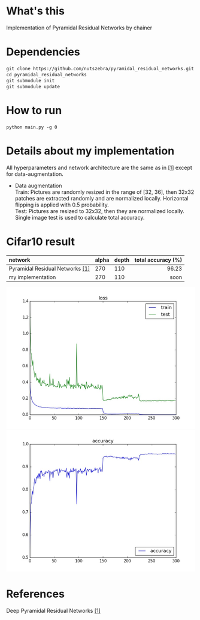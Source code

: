 # What's this
Implementation of Pyramidal Residual Networks by chainer  

# Dependencies

    git clone https://github.com/nutszebra/pyramidal_residual_networks.git
    cd pyramidal_residual_networks
    git submodule init
    git submodule update

# How to run
    python main.py -g 0

# Details about my implementation
All hyperparameters and network architecture are the same as in [[1]][Paper] except for data-augmentation.  
* Data augmentation  
Train: Pictures are randomly resized in the range of [32, 36], then 32x32 patches are extracted randomly and are normalized locally. Horizontal flipping is applied with 0.5 probability.  
Test: Pictures are resized to 32x32, then they are normalized locally. Single image test is used to calculate total accuracy.  


# Cifar10 result
| network                                   | alpha  | depth  | total accuracy (%) |
|:------------------------------------------|--------|--------|-------------------:|
| Pyramidal Residual Networks [[1]][Paper]  | 270    | 110    | 96.23              |
| my implementation                         | 270    | 110    | soon               |

<img src="https://github.com/nutszebra/pyramidal_residual_networks/blob/master/loss.jpg" alt="loss" title="loss">
<img src="https://github.com/nutszebra/pyramidal_residual_networks/blob/master/accuracy.jpg" alt="total accuracy" title="total accuracy">

# References
Deep Pyramidal Residual Networks [[1]][Paper]

[paper]: https://arxiv.org/abs/1610.02915 "Paper"
